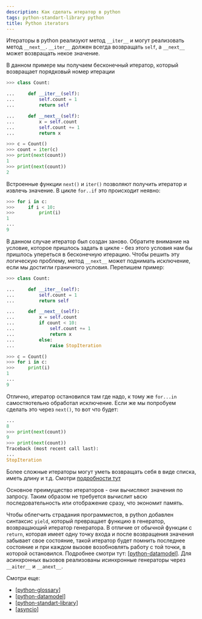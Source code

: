 ```yaml
---
description: Как сделать итератор в python
tags: python-standart-library python
title: Python iterators
---
```

Итераторы в python реализуют метод `__iter__` и могут реализовать метод `__next__`. `__iter__` должен всегда возвращать `self`, а `__next__` может возвращать некое значение.

В данном примере мы получаем бесконечный итератор, который возвращает порядковый номер итерации

```python
>>> class Count:

...     def __iter__(self):
...         self.count = 1
...         return self

...     def __next__(self):
...         x = self.count
...         self.count += 1
...         return x

>>> c = Count()
>>> count = iter(c)
>>> print(next(count))
1
>>> print(next(count))
2
```

Встроенные функции `next()` и `iter()` позволяют получить итератор и извлечь значение. В цикле `for..if` это происходит неявно:

```python
>>> for i in c:
>>>     if i < 10:
>>>         print(i)
1
...
9
```

В данном случае итератор был создан заново. Обратите внимание на условие, которое пришлось задать в цикле - без этого условия нам бы пришлось упереться в бесконечную итерацию. Чтобы решить эту логическую проблему, метод `__next__` может поднимать исключение, если мы достигли граничного условия. Перепишем пример:

```python
>>> class Count:

...     def __iter__(self):
...         self.count = 1
...         return self

...     def __next__(self):
...         x = self.count
...         if count < 10:
...             self.count += 1
...             return x
...         else:
...             raise StopIteration

>>> c = Count()
>>> for i in c:
>>>     print(i)
1
...
9
```

Отлично, итератор остановился там где надо, к тому же `for...in` самостяотельно обработал исключение. Если же мы попробуем сделать это через `next()`, то вот что будет:

```python
...
8
>>> print(next(count))
9
>>> print(next(count))
Traceback (most recent call last):
...
StopIteration
```

Более сложные итераторы могут уметь возвращать себя в виде списка, иметь длину и т.д. Смотри [подробности тут](https://docs.python.org/3/reference/datamodel.html#emulating-container-types)

Основное преимущество итераторов - они вычисляют значения по запросу. Таким образом не требуется вычислит ьвсю последовательность или отображение сразу, что экономит память.

Чтобы облегчить страдания программистов, в python добавлен синтаксис `yield`, который превращает функцию в генератор, возвращающий итератор генератора. В отличие от обычной функции с `return`, которая имеет одну точку входа и после возвращения значения забывает свое состояние, такой итератор будет помнить последнее состояние и при каждом вызове возобновлять работу с той точки, в которой остановился. Подробнее смотри тут: [[python-datamodel]]. Для асинхронных вызовов реализованы исинхронные генераторы через `__aiter__` и `__anext__`.

Смотри еще:

- [[python-glossary]]
- [[python-datamodel]]
- [[python-standart-library]]
- [[asyncio]]

[//begin]: # "Autogenerated link references for markdown compatibility"
[python-datamodel]: ../lists/python-datamodel "Python datamodel"
[python-glossary]: python-glossary "Python glossary"
[python-standart-library]: ../lists/python-standart-library "Стандартная библиотека python и полезные ресурсы"
[asyncio]: asyncio "Asyncio"
[//end]: # "Autogenerated link references"